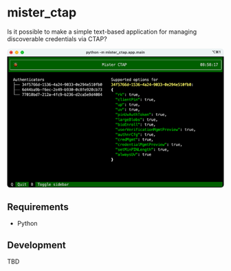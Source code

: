 # mister_ctap

Is it possible to make a simple text-based application for managing discoverable credentials via CTAP?

![Preview](./mister_ctap.png)

## Requirements

- Python

## Development

TBD
